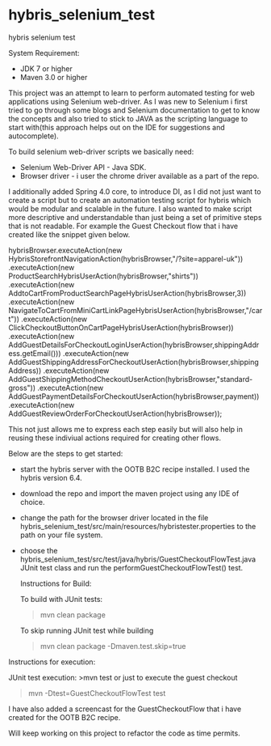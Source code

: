 # hybris_selenium_test
hybris selenium test

System Requirement:
- JDK 7 or higher
- Maven 3.0 or higher


This project was an attempt to learn to perform automated testing for web applications using Selenium web-driver. As I was new to Selenium
i first tried to go through some blogs and Selenium documentation to get to know the concepts and also tried to stick to JAVA as the scripting
language to start with(this approach helps out on the IDE for suggestions and autocomplete).

To build selenium web-driver scripts we basically need:
- Selenium Web-Driver API - Java SDK.
- Browser driver - i user the chrome driver available as a part of the repo.

I additionally added Spring 4.0 core, to introduce DI, as I did not just want to create a script but to create an automation testing script for hybris which would be modular and scalable in the future. I also wanted to make script more descriptive and understandable than just being a set of primitive steps that is not readable. For example the Guest Checkout flow that i have created like the snippet given below.

  hybrisBrowser.executeAction(new HybrisStorefrontNavigationAction(hybrisBrowser,"/?site=apparel-uk"))
        .executeAction(new ProductSearchHybrisUserAction(hybrisBrowser,"shirts"))
        .executeAction(new AddtoCartFromProductSearchPageHybrisUserAction(hybrisBrowser,3))
        .executeAction(new NavigateToCartFromMiniCartLinkPageHybrisUserAction(hybrisBrowser,"/cart"))
        .executeAction(new ClickCheckoutButtonOnCartPageHybrisUserAction(hybrisBrowser))
        .executeAction(new AddGuestDetailsForCheckoutLoginUserAction(hybrisBrowser,shippingAddress.getEmail()))
        .executeAction(new AddGuestShippingAddressForCheckoutUserAction(hybrisBrowser,shippingAddress))
        .executeAction(new AddGuestShippingMethodCheckoutUserAction(hybrisBrowser,"standard-gross"))
        .executeAction(new AddGuestPaymentDetailsForCheckoutUserAction(hybrisBrowser,payment))
        .executeAction(new AddGuestReviewOrderForCheckoutUserAction(hybrisBrowser));
	
This not just allows me to express each step easily but will also help in reusing these indiviual actions required for creating other flows.

Below are the steps to get started:
- start the hybris server with the OOTB B2C recipe installed. I used the hybris version 6.4.
- download the repo and import the maven project using any IDE of choice.
- change the path for the browser driver located in the file hybris_selenium_test/src/main/resources/hybristester.properties to the path on your 
  file system.
- choose the hybris_selenium_test/src/test/java/hybris/GuestCheckoutFlowTest.java JUnit test class and run the performGuestCheckoutFlowTest()
  test.
  
  
  Instructions for Build:
	
	To build with JUnit tests: 
	 >mvn clean package

	To skip running JUnit test while building 
	>mvn clean package -Dmaven.test.skip=true
	
Instructions for execution:

JUnit test execution:
	>mvn test
  or just to execute the guest checkout
  >mvn -Dtest=GuestCheckoutFlowTest test

  
  I have also added a screencast for the GuestCheckoutFlow that i have created for the OOTB B2C recipe. 
  
  Will keep working on this project to refactor the code as time permits.
